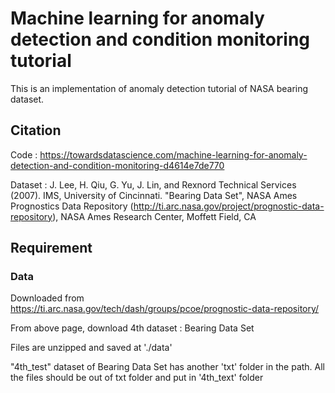 # Machine learning for anomaly detection and condition monitoring tutorial
This is an implementation of anomaly detection tutorial of NASA bearing dataset.

## Citation
Code : https://towardsdatascience.com/machine-learning-for-anomaly-detection-and-condition-monitoring-d4614e7de770

Dataset : J. Lee, H. Qiu, G. Yu, J. Lin, and Rexnord Technical Services (2007). IMS, University of Cincinnati. "Bearing Data Set", NASA Ames Prognostics Data Repository (http://ti.arc.nasa.gov/project/prognostic-data-repository), NASA Ames Research Center, Moffett Field, CA

## Requirement


### Data
Downloaded from https://ti.arc.nasa.gov/tech/dash/groups/pcoe/prognostic-data-repository/

From above page, download 4th dataset : Bearing Data Set

Files are unzipped and saved at './data'

"4th_test" dataset of Bearing Data Set has another 'txt' folder in the path. All the files should be out of txt folder and put in '4th_text' folder
